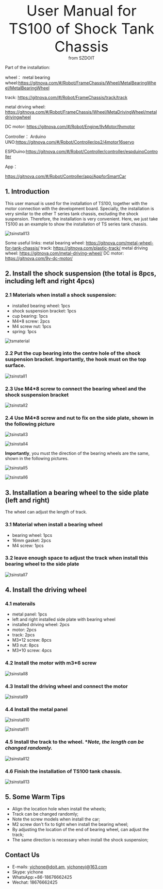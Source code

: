 <center> <font size=10> User Manual for TS100 of Shock Tank Chassis </font></center>

<center> from SZDOIT </center>

Part of the installation:

wheel：
metal bearing wheel:https://gitnova.com/#/Robot/FrameChassis/Wheel/MetalBearingWheel/MetalBearingWheel

track: https://gitnova.com/#/Robot/FrameChassis/track/track

metal driving wheel: https://gitnova.com/#/Robot/FrameChassis/Wheel/MetaDrivingWheel/metaldrivingwheel

DC motor: https://gitnova.com/#/Robot/Engine/9vMotor/9vmotor

Controller：
Arduino UNO:https://gitnova.com/#/Robot/Controller/ps2/4motor16servo

ESPDuino:https://gitnova.com/#/Robot/Controller/controller/espduinoController

App：

https://gitnova.com/#/Robot/Controller/app/AppforSmartCar

## 1. Introduction

  This user manual is used for the installation of TS100, together with the motor connection with the development board. Specially, the installation is very similar to the other T series tank chassis, excluding the shock suspension. Therefore, the installation is very convenient. Here, we just take TS100 as an example to show the installation of TS series tank chassis.

![tsinstall13](tsinstall13.jpg)

Some useful links:
metal bearing wheel: https://gitnova.com/metal-wheel-for-tank-chassis/
track: https://gitnova.com/plastic-track/
metal driving wheel: https://gitnova.com/metal-driving-wheel/
DC motor: https://gitnova.com/9v-dc-motor/

## 2. Install the shock suspension (the total is 8pcs, including left and right 4pcs)

### 2.1 Materials when install a shock suspension:

- installed bearing wheel: 1pcs
- shock suspension bracket: 1pcs
- cup bearing: 1pcs
- M4*8 screw: 2pcs
- M4 screw nut: 1pcs
- spring: 1pcs 

![tsmaterial](tsmaterial.jpg)

### 2.2 Put the cup bearing into the centre hole of the shock suspension bracket. Importantly, the hook must on the top surface.

![tsinstall1](tsinstall1.jpg)

### 2.3 Use M4*8 screw to connect the bearing wheel and the shock suspension bracket

![tsinstall2](tsinstall2.jpg)

### 2.4 Use M4*8 screw and nut to fix on the side plate, shown in the following picture

![tsinstall3](tsinstall3.jpg)

![tsinstall4](tsinstall4.jpg)

**Importantly**, you must the direction of the bearing wheels are the same, shown in the following pictures.

![tsinstall5](tsinstall5.jpg)

![tsinstall6](tsinstall6.jpg)

## 3. Installation a bearing wheel to the side plate (left and right)

The wheel can adjust the length of track.

###  3.1 Material when install a bearing wheel

- bearing wheel: 1pcs 
- 16mm gasket: 2pcs
- M4 screw: 1pcs

### 3.2 leave enough space to adjust the track when install this bearing wheel to the side plate

![tsinstall7](tsinstall7.jpg)

## 4. Install the driving wheel

### 4.1 materails

- metal panel: 1pcs
- left and right installed side plate with bearing wheel
- installed driving wheel: 2pcs
- motor: 2pcs
- track: 2pcs
- M3*12 screw: 8pcs
- M3 nut: 8pcs
- M3*10 screw: 4pcs 

### 4.2 Install the motor with m3*6 screw

![tsinstall8](tsinstall8.jpg)

### 4.3 Install the driving wheel and connect the motor

![tsinstall9](tsinstall9.jpg)

### 4.4 Install the metal panel

![tsinstall10](tsinstall10.jpg)

![tsinstall11](tsinstall11.jpg)

### 4.5 Install the track to the wheel. **Note, the length can be changed randomly.*

![tsinstall12](tsinstall12.jpg)

### 4.6 Finish the installation of TS100 tank chassis.

![tsinstall13](tsinstall13.jpg)

## 5. Some Warm Tips

- Align the location hole when install the wheels;
- Track can be changed randomly;
- Note the screw models when install the car;
- M2 screw don't fix to tight when install the bearing wheel;
- By adjusting the location of the end of bearing wheel, can adjust the track;
- The same direction is necessary when install the shock suspension;

## Contact Us

- E-mails: [yichone@doit.am](mailto:yichone@doit.am), [yichoneyi@163.com](mailto:yichoneyi@163.com)
- Skype: yichone
- WhatsApp:+86-18676662425
- Wechat: 18676662425











